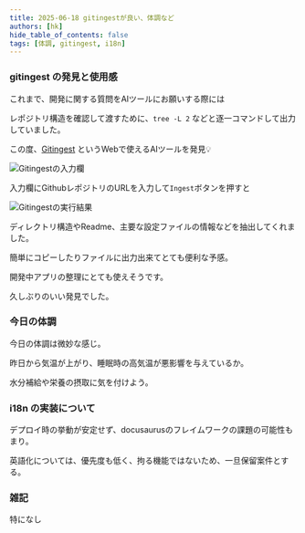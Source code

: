 ```yaml
---
title: 2025-06-18 gitingestが良い、体調など
authors: [hk]
hide_table_of_contents: false
tags: [体調, gitingest, i18n]
---
```


### gitingest の発見と使用感


これまで、開発に関する質問をAIツールにお願いする際には

レポジトリ構造を確認して渡すために、`tree -L 2` などと逐一コマンドして出力していました。

この度、[Gitingest](https://gitingest.com/) というWebで使えるAIツールを発見💡

<!-- truncate -->

![Gitingestの入力欄](/img/gitingest_1.png)

入力欄にGithubレポジトリのURLを入力して`Ingest`ボタンを押すと

![Gitingestの実行結果](/img/gitingest_2.png)

ディレクトリ構造やReadme、主要な設定ファイルの情報などを抽出してくれました。

簡単にコピーしたりファイルに出力出来てとても便利な予感。

開発中アプリの整理にとても使えそうです。

久しぶりのいい発見でした。


### 今日の体調

今日の体調は微妙な感じ。

昨日から気温が上がり、睡眠時の高気温が悪影響を与えているか。

水分補給や栄養の摂取に気を付けよう。



### i18n の実装について

デプロイ時の挙動が安定せず、docusaurusのフレイムワークの課題の可能性もまり。

英語化については、優先度も低く、拘る機能ではないため、一旦保留案件とする。



### 雑記

特になし
